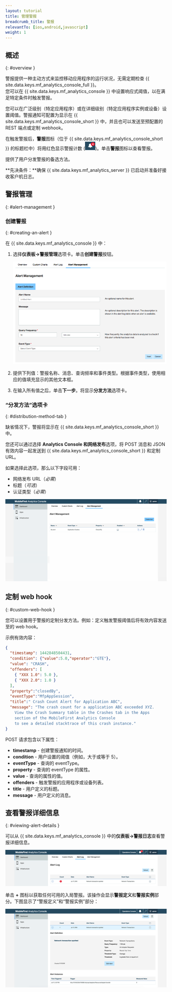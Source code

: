```yaml
---
layout: tutorial
title: 管理警报
breadcrumb_title: 警报
relevantTo: [ios,android,javascript]
weight: 1
---
```

<!-- NLS_CHARSET=UTF-8 -->
## 概述
{: #overview }

警报提供一种主动方式来监控移动应用程序的运行状况，无需定期检查 {{ site.data.keys.mf_analytics_console_full }}。  
您可以在 {{ site.data.keys.mf_analytics_console }} 中设置响应式阈值，以在满足特定条件时触发警报。

您可以在广泛级别（特定应用程序）或在详细级别（特定应用程序实例或设备）设置阈值。警报通知可配置为显示在 {{ site.data.keys.mf_analytics_console_short }} 中，并且也可以发送至预配置的 REST 端点或定制 webhook。

在触发警报后，**警报**图标（位于 {{ site.data.keys.mf_analytics_console_short }} 的标题栏中）将用红色显示警报计数 (<img  alt="警报图标" style="margin:0;display:inline" src="alertIcon.png"/>)。单击**警报**图标以查看警报。

提供了用户分发警报的备选方法。

**先决条件：**确保 {{ site.data.keys.mf_analytics_server }} 已启动并准备好接收客户机日志。

## 警报管理
{: #alert-management }

### 创建警报
{: #creating-an-alert }

在 {{ site.data.keys.mf_analytics_console }} 中：

1. 选择**仪表板→警报管理**选项卡。单击**创建警报**按钮。


   ![警报管理选项卡](alert_management_tab.png)

2. 提供下列值：警报名称、消息、查询频率和事件类型。根据事件类型，使用相应的值填充显示的其他文本框。
3. 在输入所有值之后，单击**下一步**。将显示**分发方法**选项卡。

### “分发方法”选项卡
{: #distribution-method-tab }

缺省情况下，警报将显示在 {{ site.data.keys.mf_analytics_console_short }} 中。

您还可以通过选择 **Analytics Console 和网络发布**选项，将 POST 消息和 JSON 有效内容一起发送到 {{ site.data.keys.mf_analytics_console_short }} 和定制 URL。

如果选择此选项，那么以下字段可用：


* 网络发布 URL（*必需*）
* 标题（*可选*）
* 认证类型（*必需*）

<img class="gifplayer"  alt="创建警报" src="creating-an-alert.png"/>

## 定制 web hook
{: #custom-web-hook }

您可以设置用于警报的定制分发方法。例如：定义触发警报阈值后将有效内容发送至的 web hook。

示例有效内容：

```json
{
  "timestamp": 1442848504431,
  "condition": {"value":5.0,"operator":"GTE"},
  "value": "CRASH",
  "offenders": [
    { "XXX 1.0": 5.0 },
    { "XXX 2.0": 1.0 }
  ],
  "property":"closedBy",
  "eventType":"MfpAppSession",
  "title":" Crash Count Alert for Application ABC",
  "message": "The crash count for a application ABC exceeded XYZ.
    View the Crash Summary table in the Crashes tab in the Apps
    section of the MobileFirst Analytics Console
    to see a detailed stacktrace of this crash instance."
}
```

POST 请求包含以下属性：

* **timestamp** - 创建警报通知的时间。
* **condition** - 用户设置的阈值（例如，大于或等于 5）。
* **eventType** - 查询的 eventType。
* **property** - 查询的 eventType 的属性。
* **value** - 查询的属性的值。
* **offenders** - 触发警报的应用程序或设备列表。
* **title** - 用户定义的标题。
* **message** - 用户定义的消息。

## 查看警报详细信息
{: #viewing-alert-details }

可以从 {{ site.data.keys.mf_analytics_console }} 中的**仪表板→警报日志**查看警报详细信息。

![新警报日志](alert-log.png)

单击 **+** 图标以获取任何可用的入局警报。该操作会显示**警报定义**和**警报实例**部分。下图显示了“警报定义”和“警报实例”部分：

![警报定义和实例](alert-definitions-and-instances.png)
